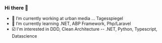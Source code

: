 ### Hi there 👋

- :newspaper: I’m currently working at urban media ... Tagesspiegel
- :book: I’m currently learning .NET, ABP Framework, Php/Laravel
- :ballot_box_with_check: I'm interested in DDD, Clean Architecture -- .NET, Python, Typescript, Datascience

